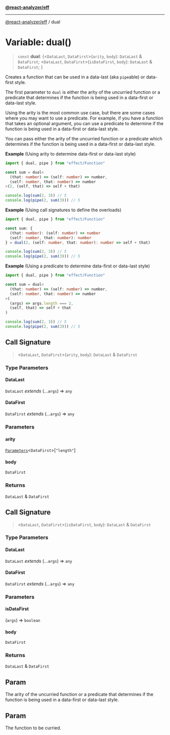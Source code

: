 [**@react-analyzer/eff**](../README.md)

***

[@react-analyzer/eff](../README.md) / dual

# Variable: dual()

> `const` **dual**: \{\<`DataLast`, `DataFirst`\>(`arity`, `body`): `DataLast` & `DataFirst`; \<`DataLast`, `DataFirst`\>(`isDataFirst`, `body`): `DataLast` & `DataFirst`; \}

Creates a function that can be used in a data-last (aka `pipe`able) or
data-first style.

The first parameter to `dual` is either the arity of the uncurried function
or a predicate that determines if the function is being used in a data-first
or data-last style.

Using the arity is the most common use case, but there are some cases where
you may want to use a predicate. For example, if you have a function that
takes an optional argument, you can use a predicate to determine if the
function is being used in a data-first or data-last style.

You can pass either the arity of the uncurried function or a predicate
which determines if the function is being used in a data-first or
data-last style.

**Example** (Using arity to determine data-first or data-last style)

```ts
import { dual, pipe } from "effect/Function"

const sum = dual<
  (that: number) => (self: number) => number,
  (self: number, that: number) => number
>(2, (self, that) => self + that)

console.log(sum(2, 3)) // 5
console.log(pipe(2, sum(3))) // 5
```

**Example** (Using call signatures to define the overloads)

```ts
import { dual, pipe } from "effect/Function"

const sum: {
  (that: number): (self: number) => number
  (self: number, that: number): number
} = dual(2, (self: number, that: number): number => self + that)

console.log(sum(2, 3)) // 5
console.log(pipe(2, sum(3))) // 5
```

**Example** (Using a predicate to determine data-first or data-last style)

```ts
import { dual, pipe } from "effect/Function"

const sum = dual<
  (that: number) => (self: number) => number,
  (self: number, that: number) => number
>(
  (args) => args.length === 2,
  (self, that) => self + that
)

console.log(sum(2, 3)) // 5
console.log(pipe(2, sum(3))) // 5
```

## Call Signature

> \<`DataLast`, `DataFirst`\>(`arity`, `body`): `DataLast` & `DataFirst`

### Type Parameters

#### DataLast

`DataLast` *extends* (...`args`) => `any`

#### DataFirst

`DataFirst` *extends* (...`args`) => `any`

### Parameters

#### arity

[`Parameters`](https://www.typescriptlang.org/docs/handbook/utility-types.html#parameterstype)\<`DataFirst`\>\[`"length"`\]

#### body

`DataFirst`

### Returns

`DataLast` & `DataFirst`

## Call Signature

> \<`DataLast`, `DataFirst`\>(`isDataFirst`, `body`): `DataLast` & `DataFirst`

### Type Parameters

#### DataLast

`DataLast` *extends* (...`args`) => `any`

#### DataFirst

`DataFirst` *extends* (...`args`) => `any`

### Parameters

#### isDataFirst

(`args`) => `boolean`

#### body

`DataFirst`

### Returns

`DataLast` & `DataFirst`

## Param

The arity of the uncurried function or a predicate that determines if the function is being used in a data-first or data-last style.

## Param

The function to be curried.
